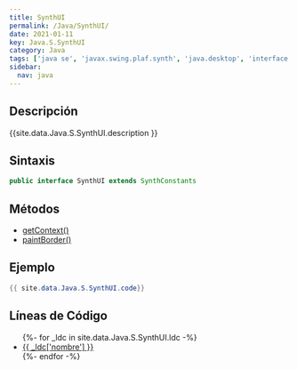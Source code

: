 ```yaml
---
title: SynthUI
permalink: /Java/SynthUI/
date: 2021-01-11
key: Java.S.SynthUI
category: Java
tags: ['java se', 'javax.swing.plaf.synth', 'java.desktop', 'interface java', 'Java 1.7']
sidebar: 
  nav: java
---
```


## Descripción
{{site.data.Java.S.SynthUI.description }}

## Sintaxis
~~~java
public interface SynthUI extends SynthConstants
~~~

## Métodos
* [getContext()](/Java/SynthUI/getContext)
* [paintBorder()](/Java/SynthUI/paintBorder)

## Ejemplo
~~~java
{{ site.data.Java.S.SynthUI.code}}
~~~

## Líneas de Código
<ul>
{%- for _ldc in site.data.Java.S.SynthUI.ldc -%}
   <li>
       <a href="{{_ldc['url'] }}">{{ _ldc['nombre'] }}</a>
   </li>
{%- endfor -%}
</ul>
